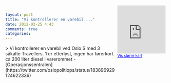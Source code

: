 ```yaml
---
layout: post
title: "Vi kontrollerer en varebil ..."
date: 2012-03-25 4:43
comments: true
categories: 
---
```

<div style="float:right; margin:5px; position:relative;top:-130px;"><iframe width="150" height="150" frameborder="0" scrolling="no" marginheight="0" marginwidth="0" src="http://maps.google.com/maps?q=Oslo%0A,+Oslo&hl=no&t=m&z=14&output=embed&iwloc=&"></iframe><br/><small><a href="http://maps.google.com/maps?q=Oslo%0A,+Oslo&hl=no&t=m&z=14&source=embed&iwloc=A" style="color:#0000FF;text-align:left" target="_new">Vis st&oslash;rre kart</a></small></div>
> Vi kontrollerer en varebil ved Oslo S med 3 såkalte Travellers. 1 er etterlyst, ingen har førerkort. ca 200 liter diesel i varerommet 
- [Operasjonssentralen](https://twitter.com/oslopolitiops/status/183896929124622336)

